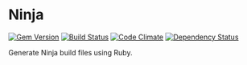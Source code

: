 # Ninja

[![Gem Version](https://img.shields.io/gem/v/ninja.svg)](https://rubygems.org/gems/ninja)
[![Build Status](https://img.shields.io/travis/mtwilliams/ninja/master.svg)](https://travis-ci.org/mtwilliams/ninja)
[![Code Climate](https://img.shields.io/codeclimate/github/mtwilliams/ninja.svg)](https://codeclimate.com/github/mtwilliams/ninja)
[![Dependency Status](https://img.shields.io/gemnasium/mtwilliams/ninja.svg)](https://gemnasium.com/mtwilliams/ninja)

Generate Ninja build files using Ruby.
